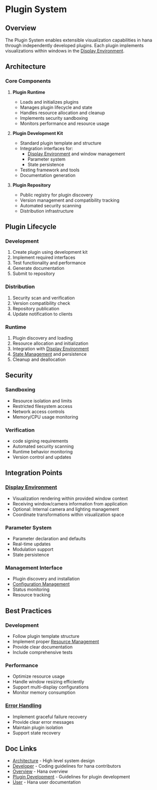 # Plugin System

## Overview
The Plugin System enables extensible visualization capabilities in hana through 
independently developed plugins. Each plugin implements visualizations within
windows in the [Display Environment](./display.md).
## Architecture
### Core Components
1. **Plugin Runtime**
    - Loads and initializes plugins
    - Manages plugin lifecycle and state
    - Handles resource allocation and cleanup
    - Implements security sandboxing
    - Monitors performance and resource usage

2. **Plugin Development Kit**
    - Standard plugin template and structure
    - Integration interfaces for:
        - [Display Environment](./display.md) and window management
        - Parameter system
        - State persistence
    - Testing framework and tools
    - Documentation generation

3. **Plugin Repository**
    - Public registry for plugin discovery
    - Version management and compatibility tracking
    - Automated security scanning
    - Distribution infrastructure
## Plugin Lifecycle
### Development
1. Create plugin using development kit
2. Implement required interfaces
3. Test functionality and performance
4. Generate documentation
5. Submit to repository
### Distribution
1. Security scan and verification
2. Version compatibility check
3. Repository publication
4. Update notification to clients
### Runtime
1. Plugin discovery and loading
2. Resource allocation and initialization
3. Integration with [Display Environment](./display.md)
4. [State Management](./state.md) and persistence
5. Cleanup and deallocation
## Security
### Sandboxing
- Resource isolation and limits
- Restricted filesystem access
- Network access controls
- Memory/CPU usage monitoring
### Verification
- code signing requirements
- Automated security scanning
- Runtime behavior monitoring
- Version control and updates
## Integration Points
### [Display Environment](./display.md)
- Visualization rendering within provided window context
- Receiving window/camera information from application
- Optional: Internal camera and lighting management
- Coordinate transformations within visualization space
### Parameter System
- Parameter declaration and defaults
- Real-time updates
- Modulation support
- State persistence
### Management Interface
- Plugin discovery and installation
- [Configuration Management](./configuration.md)
- Status monitoring
- Resource tracking
## Best Practices
### Development
- Follow plugin template structure
- Implement proper [Resource Management](./resource.md)
- Provide clear documentation
- Include comprehensive tests
### Performance
- Optimize resource usage
- Handle window resizing efficiently
- Support multi-display configurations
- Monitor memory consumption
### [Error Handling](./error_handling.md)
- Implement graceful failure recovery
- Provide clear error messages
- Maintain plugin isolation
- Support state recovery

## Doc Links
- [Architecture](README.md) - High level system design
- [Developer](../developer/README.md) - Coding guidelines for hana contributors
- [Overview](../../README.md) - Hana overview
- [Plugin Development](../plugins/README.md) - Guidelines for plugin development
- [User](../user/README.md) - Hana user documentation
